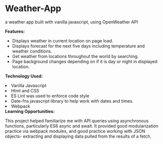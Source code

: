 # Weather-App

a weather app built with vanilla javascript, using OpenWeather API

<strong> Features:</strong>

<ul>
  <li>Displays weather in current location on page load.</li>
  <li>Displays forecast for the next five days including temperature and weather conditions.</li>
  <li>Get weather from locations throughout the world by searching.</li>
  <li>Page background changes depending on if it is day or night in displayed location.</li>
</ul>

<strong> Technology Used:</strong>

<li>Vanilla Javascript</li>
<li>Html and CSS</li>
<li>ES Lint was used to enforce code style</li>
<li>Date-fns javascript library to help work with dates and times.</li>
<li>Webpack</li>
<strong> Learning Opportunities:</strong>
<p>
  This project helped familiarize me with API queries using asynchronous functions, particularly ES6 async and await. It provided good modularization practice via webpack modules, and good practice working with JSON objects- extracting and displaying data pulled from the results of a fetch. 
</p>
